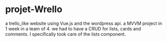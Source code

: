 # projet-Wrello

a trello_like website using Vue.js and the wordpress api. a MVVM project in 1 week in a team of 4.
we had to have a CRUD for lists, cards and comments. I specifically took care of the lists component.
